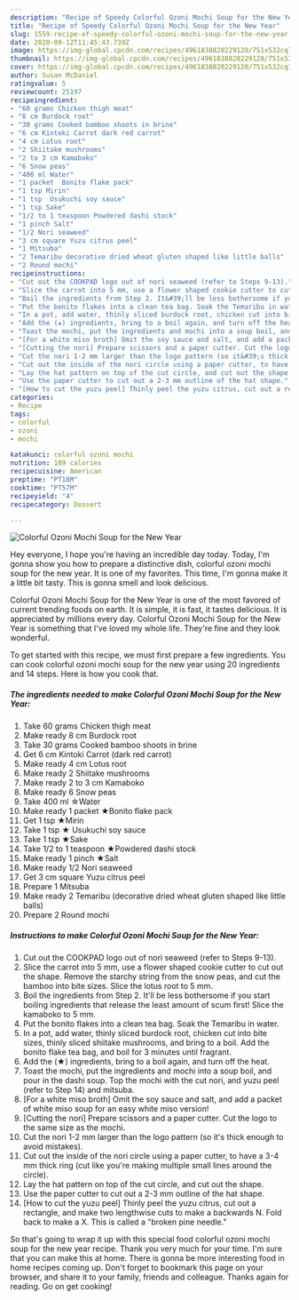 ```yaml
---
description: "Recipe of Speedy Colorful Ozoni Mochi Soup for the New Year"
title: "Recipe of Speedy Colorful Ozoni Mochi Soup for the New Year"
slug: 1559-recipe-of-speedy-colorful-ozoni-mochi-soup-for-the-new-year
date: 2020-09-12T11:45:43.739Z
image: https://img-global.cpcdn.com/recipes/4961838820229120/751x532cq70/colorful-ozoni-mochi-soup-for-the-new-year-recipe-main-photo.jpg
thumbnail: https://img-global.cpcdn.com/recipes/4961838820229120/751x532cq70/colorful-ozoni-mochi-soup-for-the-new-year-recipe-main-photo.jpg
cover: https://img-global.cpcdn.com/recipes/4961838820229120/751x532cq70/colorful-ozoni-mochi-soup-for-the-new-year-recipe-main-photo.jpg
author: Susan McDaniel
ratingvalue: 5
reviewcount: 25197
recipeingredient:
- "60 grams Chicken thigh meat"
- "8 cm Burdock root"
- "30 grams Cooked bamboo shoots in brine"
- "6 cm Kintoki Carrot dark red carrot"
- "4 cm Lotus root"
- "2 Shiitake mushrooms"
- "2 to 3 cm Kamaboko"
- "6 Snow peas"
- "400 ml Water"
- "1 packet  Bonito flake pack"
- "1 tsp Mirin"
- "1 tsp  Usukuchi soy sauce"
- "1 tsp Sake"
- "1/2 to 1 teaspoon Powdered dashi stock"
- "1 pinch Salt"
- "1/2 Nori seaweed"
- "3 cm square Yuzu citrus peel"
- "1 Mitsuba"
- "2 Temaribu decorative dried wheat gluten shaped like little balls"
- "2 Round mochi"
recipeinstructions:
- "Cut out the COOKPAD logo out of nori seaweed (refer to Steps 9-13)."
- "Slice the carrot into 5 mm, use a flower shaped cookie cutter to cut out the shape. Remove the starchy string from the snow peas, and cut the bamboo into bite sizes. Slice the lotus root to 5 mm."
- "Boil the ingredients from Step 2. It&#39;ll be less bothersome if you start boiling ingredients that release the least amount of scum first! Slice the kamaboko to 5 mm."
- "Put the bonito flakes into a clean tea bag. Soak the Temaribu in water."
- "In a pot, add water, thinly sliced burdock root, chicken cut into bite sizes, thinly sliced shiitake mushrooms, and bring to a boil. Add the bonito flake tea bag, and boil for 3 minutes until fragrant."
- "Add the (★) ingredients, bring to a boil again, and turn off the heat."
- "Toast the mochi, put the ingredients and mochi into a soup boil, and pour in the dashi soup. Top the mochi with the cut nori, and yuzu peel (refer to Step 14) and mitsuba."
- "[For a white miso broth] Omit the soy sauce and salt, and add a packet of white miso soup for an easy white miso version!"
- "[Cutting the nori] Prepare scissors and a paper cutter. Cut the logo to the same size as the mochi."
- "Cut the nori 1-2 mm larger than the logo pattern (so it&#39;s thick enough to avoid mistakes)."
- "Cut out the inside of the nori circle using a paper cutter, to have a 3-4 mm thick ring (cut like you&#39;re making multiple small lines around the circle)."
- "Lay the hat pattern on top of the cut circle, and cut out the shape."
- "Use the paper cutter to cut out a 2-3 mm outline of the hat shape."
- "[How to cut the yuzu peel] Thinly peel the yuzu citrus, cut out a rectangle, and make two lengthwise cuts to make a backwards N. Fold back to make a X. This is called a &#34;broken pine needle.&#34;"
categories:
- Recipe
tags:
- colorful
- ozoni
- mochi

katakunci: colorful ozoni mochi 
nutrition: 189 calories
recipecuisine: American
preptime: "PT18M"
cooktime: "PT57M"
recipeyield: "4"
recipecategory: Dessert

---
```



![Colorful Ozoni Mochi Soup for the New Year](https://img-global.cpcdn.com/recipes/4961838820229120/751x532cq70/colorful-ozoni-mochi-soup-for-the-new-year-recipe-main-photo.jpg)

Hey everyone, I hope you're having an incredible day today. Today, I'm gonna show you how to prepare a distinctive dish, colorful ozoni mochi soup for the new year. It is one of my favorites. This time, I'm gonna make it a little bit tasty. This is gonna smell and look delicious.

Colorful Ozoni Mochi Soup for the New Year is one of the most favored of current trending foods on earth. It is simple, it is fast, it tastes delicious. It is appreciated by millions every day. Colorful Ozoni Mochi Soup for the New Year is something that I've loved my whole life. They're fine and they look wonderful.




To get started with this recipe, we must first prepare a few ingredients. You can cook colorful ozoni mochi soup for the new year using 20 ingredients and 14 steps. Here is how you cook that.

<!--inarticleads1-->

##### The ingredients needed to make Colorful Ozoni Mochi Soup for the New Year:

1. Take 60 grams Chicken thigh meat
1. Make ready 8 cm Burdock root
1. Take 30 grams Cooked bamboo shoots in brine
1. Get 6 cm Kintoki Carrot (dark red carrot)
1. Make ready 4 cm Lotus root
1. Make ready 2 Shiitake mushrooms
1. Make ready 2 to 3 cm Kamaboko
1. Make ready 6 Snow peas
1. Take 400 ml ☆Water
1. Make ready 1 packet  ★Bonito flake pack
1. Get 1 tsp ★Mirin
1. Take 1 tsp ★ Usukuchi soy sauce
1. Take 1 tsp ★Sake
1. Take 1/2 to 1 teaspoon ★Powdered dashi stock
1. Make ready 1 pinch ★Salt
1. Make ready 1/2 Nori seaweed
1. Get 3 cm square Yuzu citrus peel
1. Prepare 1 Mitsuba
1. Make ready 2 Temaribu (decorative dried wheat gluten shaped like little balls)
1. Prepare 2 Round mochi




<!--inarticleads2-->

##### Instructions to make Colorful Ozoni Mochi Soup for the New Year:

1. Cut out the COOKPAD logo out of nori seaweed (refer to Steps 9-13).
1. Slice the carrot into 5 mm, use a flower shaped cookie cutter to cut out the shape. Remove the starchy string from the snow peas, and cut the bamboo into bite sizes. Slice the lotus root to 5 mm.
1. Boil the ingredients from Step 2. It&#39;ll be less bothersome if you start boiling ingredients that release the least amount of scum first! Slice the kamaboko to 5 mm.
1. Put the bonito flakes into a clean tea bag. Soak the Temaribu in water.
1. In a pot, add water, thinly sliced burdock root, chicken cut into bite sizes, thinly sliced shiitake mushrooms, and bring to a boil. Add the bonito flake tea bag, and boil for 3 minutes until fragrant.
1. Add the (★) ingredients, bring to a boil again, and turn off the heat.
1. Toast the mochi, put the ingredients and mochi into a soup boil, and pour in the dashi soup. Top the mochi with the cut nori, and yuzu peel (refer to Step 14) and mitsuba.
1. [For a white miso broth] Omit the soy sauce and salt, and add a packet of white miso soup for an easy white miso version!
1. [Cutting the nori] Prepare scissors and a paper cutter. Cut the logo to the same size as the mochi.
1. Cut the nori 1-2 mm larger than the logo pattern (so it&#39;s thick enough to avoid mistakes).
1. Cut out the inside of the nori circle using a paper cutter, to have a 3-4 mm thick ring (cut like you&#39;re making multiple small lines around the circle).
1. Lay the hat pattern on top of the cut circle, and cut out the shape.
1. Use the paper cutter to cut out a 2-3 mm outline of the hat shape.
1. [How to cut the yuzu peel] Thinly peel the yuzu citrus, cut out a rectangle, and make two lengthwise cuts to make a backwards N. Fold back to make a X. This is called a &#34;broken pine needle.&#34;




So that's going to wrap it up with this special food colorful ozoni mochi soup for the new year recipe. Thank you very much for your time. I'm sure that you can make this at home. There is gonna be more interesting food in home recipes coming up. Don't forget to bookmark this page on your browser, and share it to your family, friends and colleague. Thanks again for reading. Go on get cooking!
